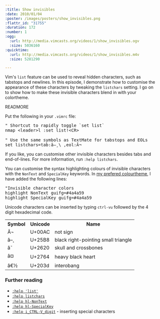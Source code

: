 ```yaml
--- 
:title: Show invisibles
:date: 2010/01/04
:poster: /images/posters/show_invisibles.png
:flattr_id: "31755"
:duration: 172
:number: 1
:ogg: 
  :url: http://media.vimcasts.org/videos/1/show_invisibles.ogv
  :size: 5036160
:quicktime: 
  :url: http://media.vimcasts.org/videos/1/show_invisibles.m4v
  :size: 5281290

---
```


Vim's `list` feature can be used to reveal hidden characters, such as tabstops and newlines. In this episode, I demonstrate how to customise the appearance of these characters by tweaking the `listchars` setting. I go on to show how to make these invisible characters blend in with your colortheme.


READMORE


Put the following in your `.vimrc` file:

<pre class="brush: vimscript">
" Shortcut to rapidly toggle `set list`
nmap &lt;leader&gt;l :set list!&lt;CR&gt;

" Use the same symbols as TextMate for tabstops and EOLs
set listchars=tab:â–¸\ ,eol:Â¬
</pre>

If you like, you can customise other invisible characters besides tabs
and end-of-lines. For more information, run `:help listchars`.

You can customise the syntax highlighting colours of invisible characters with
the `NonText` and `SpecialKey` keywords. In [my prefered colourtheme][blackboard], I have added the following lines:

<pre class="brush: vimscript">
"Invisible character colors 
highlight NonText guifg=#4a4a59
highlight SpecialKey guifg=#4a4a59
</pre>

Unicode characters can be inserted by typing `ctrl-vu` followed by the 4 digit hexadecimal code.

<table>
    <tr>
        <th>Symbol</th>
        <th>Unicode</th>
        <th>Name</th>
    </tr>
    <tr>
        <td class="large">Â¬</td>
        <td>U+00AC</td>
        <td>not sign</td>
    </tr>
    <tr>
        <td class="large">â–¸</td>
        <td>U+25B8</td>
        <td>black right-pointing small triangle</td>
    </tr>
    <tr>
        <td class="large">â˜ </td>
        <td>U+2620</td>
        <td>skull and crossbones</td>
    </tr>
    <tr>
        <td class="large">â¤</td>
        <td>U+2764</td>
        <td>heavy black heart</td>
    </tr>
    <tr>
        <td class="large">â€½</td>
        <td>U+203d</td>
        <td>interobang</td>
    </tr>
</table>


### Further reading

* [`:help 'list'`][list]
* [`:help listchars`][listchars]
* [`:help hl-NonText`][NonText]
* [`:help hl-SpecialKey`][SpecialKey]
* [`:help i_CTRL-V_digit`][unicode] - inserting special characters

[blackboard]: http://www.vim.org/scripts/script.php?script_id=2280
[list]: http://vimdoc.sourceforge.net/htmldoc/options.html#%27list%27
[listchars]: http://vimdoc.sourceforge.net/htmldoc/options.html#%27listchars%27
[NonText]: http://vimdoc.sourceforge.net/htmldoc/syntax.html#hl-NonText
[SpecialKey]: http://vimdoc.sourceforge.net/htmldoc/syntax.html#hl-SpecialKey
[unicode]: http://vimdoc.sourceforge.net/htmldoc/insert.html#i_CTRL-V_digit
[triangles]: http://en.wikipedia.org/wiki/Unicode_Geometric_Shapes

